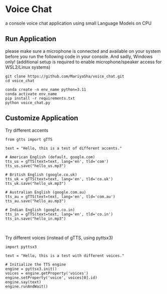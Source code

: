 # Voice Chat
a console voice chat application using small Language Models on CPU

## Run Application
please make sure a microphone is connected and available on your system before you run the following code in your console.
And sadly, Windows only! (additional setup is required to enable microphone/speaker access for WSL2/Linux systems)
```
git clone https://github.com/MariyaSha/voice_chat.git
cd voice_chat

conda create -n env_name python=3.11
conda activate env_name
pip install -r requirements.txt
python voice_chat.py
```

## Customize Application
Try different accents
```
from gtts import gTTS

text = "Hello, this is a test of different accents."

# American English (default, google.com)
tts_us = gTTS(text=text, lang='en', tld='com')
tts_us.save("hello_us.mp3")

# British English (google.co.uk)
tts_uk = gTTS(text=text, lang='en', tld='co.uk')
tts_uk.save("hello_uk.mp3")

# Australian English (google.com.au)
tts_au = gTTS(text=text, lang='en', tld='com.au')
tts_au.save("hello_au.mp3")

# Indian English (google.co.in)
tts_in = gTTS(text=text, lang='en', tld='co.in')
tts_in.save("hello_in.mp3")
```
<br>

Try different voices (instead of gTTS, using pyttsx3)
```
import pyttsx3

text = "Hello, this is a test with different voices."

# Initialize the TTS engine
engine = pyttsx3.init()
voices = engine.getProperty('voices')
engine.setProperty('voice', voices[0].id)
engine.say(text)
engine.runAndWait()
```
